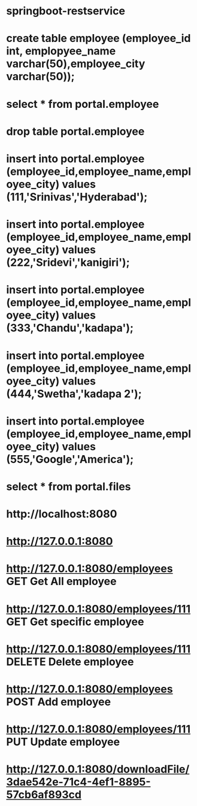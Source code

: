 # springboot-restservice

# create table employee (employee_id int, emplopyee_name varchar(50),employee_city varchar(50));
# select * from portal.employee
# drop table portal.employee 

# insert into portal.employee (employee_id,employee_name,employee_city) values (111,'Srinivas','Hyderabad');
# insert into portal.employee (employee_id,employee_name,employee_city) values (222,'Sridevi','kanigiri');
# insert into portal.employee (employee_id,employee_name,employee_city) values (333,'Chandu','kadapa');
# insert into portal.employee (employee_id,employee_name,employee_city) values (444,'Swetha','kadapa 2');
# insert into portal.employee (employee_id,employee_name,employee_city) values (555,'Google','America');

# select * from portal.files

#  http://localhost:8080
#  http://127.0.0.1:8080


#  http://127.0.0.1:8080/employees         GET       Get All employee
#  http://127.0.0.1:8080/employees/111     GET       Get specific employee
#  http://127.0.0.1:8080/employees/111     DELETE    Delete employee
#  http://127.0.0.1:8080/employees         POST      Add employee
#  http://127.0.0.1:8080/employees/111     PUT       Update employee 

#  http://127.0.0.1:8080/downloadFile/3dae542e-71c4-4ef1-8895-57cb6af893cd
